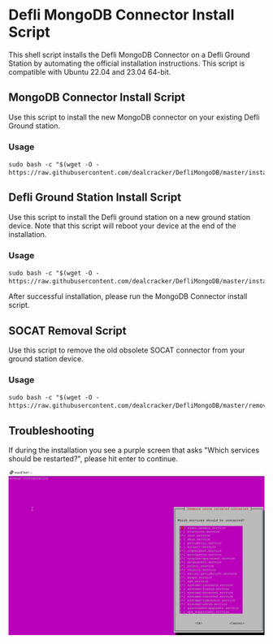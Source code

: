 # Defli MongoDB Connector Install Script
This shell script installs the Defli MongoDB Connector on a Defli Ground Station by automating the official installation instructions. This script is compatible with Ubuntu 22.04 and 23.04 64-bit.


## MongoDB Connector Install Script
Use this script to install the new MongoDB connector on your existing Defli Ground station.

### Usage
```
sudo bash -c "$(wget -O - https://raw.githubusercontent.com/dealcracker/DefliMongoDB/master/installMongo.sh)"
```
	
## Defli Ground Station Install Script
Use this script to install the Defli ground station on a new ground station device. Note that this script will reboot your device at the end of the installation. 

### Usage
```
sudo bash -c "$(wget -O - https://raw.githubusercontent.com/dealcracker/DefliMongoDB/master/installDefli.sh)"
```
After successful installation, please run the MongoDB Connector install script.



## SOCAT Removal Script
Use this script to remove the old obsolete SOCAT connector from your ground station device.

### Usage
```
sudo bash -c "$(wget -O - https://raw.githubusercontent.com/dealcracker/DefliMongoDB/master/removeSOCAT.sh)"
```
## Troubleshooting

If during the installation you see a purple screen that asks "Which services should be restarted?", please hit enter to continue.

![alt text](https://github.com/dealcracker/DefliMongoDB/blob/master/purpleScreen.png?raw=true)
